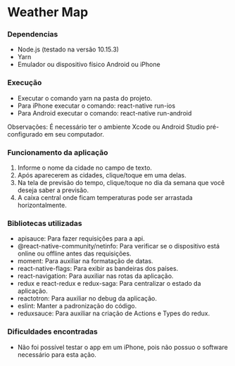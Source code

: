 # Weather Map

<h3>Dependencias</h3>
<ul>
  <li>Node.js (testado na versão 10.15.3)</li>
  <li>Yarn</li>
  <li>Emulador ou dispositivo físico Android ou iPhone</li>
</ul>

<h3>Execução</h3>
<ul>
  <li>Executar o comando yarn na pasta do projeto.</li>
  <li>Para iPhone executar o comando: react-native run-ios</li>
  <li>Para Android executar o comando: react-native run-android</li>
</ul>

Observações: É necessário ter o ambiente Xcode ou Android Studio pré-configurado em seu computador.

<h3>Funcionamento da aplicação</h3>
<ol>
  <li>Informe o nome da cidade no campo de texto.</li>
  <li>Após aparecerem as cidades, clique/toque em uma delas.</li>
  <li>Na tela de previsão do tempo, clique/toque no dia da semana que você deseja saber a previsão.</li>
  <li>A caixa central onde ficam temperaturas pode ser arrastada horizontalmente.</li>
</ol>
  
<h3>Bibliotecas utilizadas</h3>
<ul>
  <li>apisauce: Para fazer requisições para a api.</li>
  <li>@react-native-community/netinfo: Para verificar se o dispositivo está online ou offline antes das requisições.</li>
  <li>moment: Para auxiliar na formatação de datas.</li>
  <li>react-native-flags: Para exibir as bandeiras dos países.</li>
  <li>react-navigation: Para auxiliar nas rotas da aplicação.</li>
  <li>redux e react-redux e redux-saga: Para centralizar o estado da aplicação.</li>
  <li>reactotron: Para auxiliar no debug da aplicação.</li>
  <li>eslint: Manter a padronização do código.</li>
  <li>reduxsauce: Para auxiliar na criação de Actions e Types do redux.</li>  
</ul>


<h3>Dificuldades encontradas</h3>
<ul>
  <li>Não foi possível testar o app em um iPhone, pois não possuo o software necessário para esta ação.</li>
</ul>

